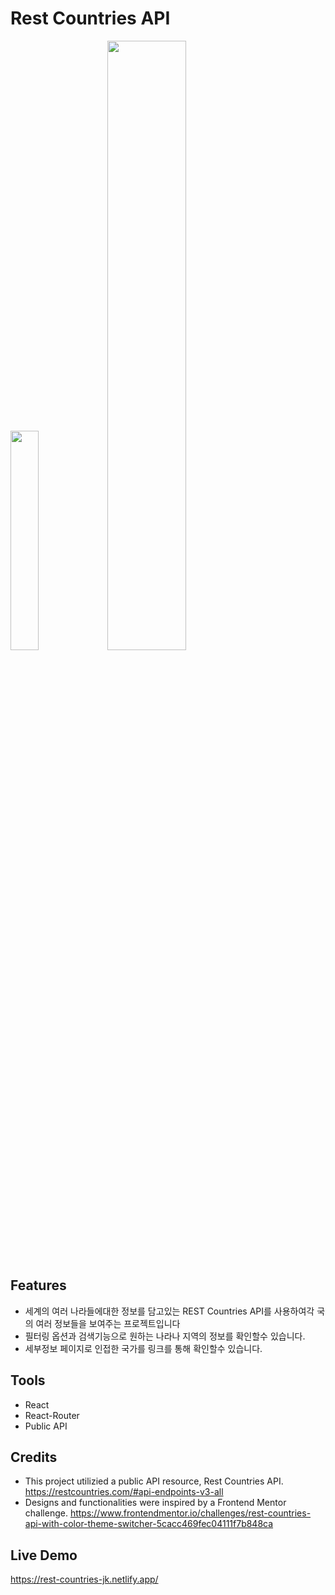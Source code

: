 # Rest Countries API
<div>
<img src="https://user-images.githubusercontent.com/57853247/149271626-b3598bec-f2c9-4505-a76a-4181473492c0.png" width="30%" height="">
<img src="https://user-images.githubusercontent.com/57853247/149271634-27c1eefd-171a-439f-9117-27c3caf748b5.png" width="50%" height="">
</div>

## Features
- 세계의 여러 나라들에대한 정보를 담고있는 REST Countries API를 사용하여각 국의 여러 정보들을 보여주는 프로젝트입니다
- 필터링 옵션과 검색기능으로 원하는 나라나 지역의 정보를 확인할수 있습니다.
- 세부정보 페이지로 인접한 국가를 링크를 통해 확인할수 있습니다.

## Tools
- React
- React-Router
- Public API

## Credits
- This project utilizied a public API resource, Rest Countries API.
https://restcountries.com/#api-endpoints-v3-all
- Designs and functionalities were inspired by a Frontend Mentor challenge.
https://www.frontendmentor.io/challenges/rest-countries-api-with-color-theme-switcher-5cacc469fec04111f7b848ca

## Live Demo
https://rest-countries-jk.netlify.app/
